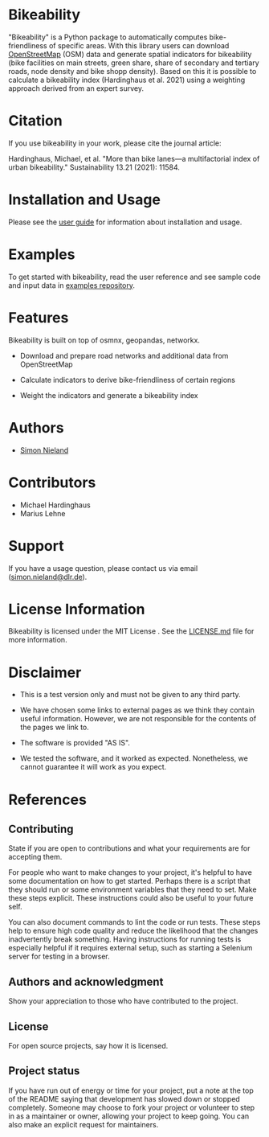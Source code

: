 <!-- PtAC documentation master file, created by
sphinx-quickstart on Fri Jul  9 10:40:37 2021.
You can adapt this file completely to your liking, but it should at least
contain the root `toctree` directive. -->

# Bikeability

"Bikeability" is a Python package to automatically computes bike-friendliness of specific areas.
With this library users can download [OpenStreetMap](https://www.openstreetmap.org) (OSM)
 data and generate spatial indicators for bikeability (bike facilities on main streets, green share, share of secondary 
and tertiary roads, node density and bike shopp density). Based on this it is possible to calculate a bikeability index 
(Hardinghaus et al. 2021) using a weighting approach derived from an expert survey.

# Citation

If you use bikeability in your work, please cite the journal article:

Hardinghaus, Michael, et al. "More than bike lanes—a multifactorial index of urban bikeability." Sustainability 13.21 (2021): 11584.


# Installation and Usage

Please see the [user guide](https://github.com/DLR-VF/bikeability/blob/master/docs/source/index.rst) 
for information about installation and usage.

# Examples

To get started with bikeability, read the user reference and see sample code and input data in
[examples repository](https://github.com/DLR-VF/bikeability-examples).

# Features

Bikeability is built on top of osmnx, geopandas, networkx.


* Download and prepare road networks and additional data from OpenStreetMap 


* Calculate indicators to derive bike-friendliness of certain regions


* Weight the indicators and generate a bikeability index


  
# Authors

* [Simon Nieland](https://github.com/SimonNieland)

# Contributors

* Michael Hardinghaus
* Marius Lehne

# Support

If you have a usage question, please contact us via email ([simon.nieland@dlr.de](mailto:simon.nieland@dlr.de)).

# License Information  

Bikeability is licensed under the MIT License . See the [LICENSE.md](https://github.com/DLR-VF/bikeability/blob/master/LICENSE.md) file for more information.

# Disclaimer

* This is a test version only and must not be given to any third party.

* We have chosen some links to external pages as we think they contain useful information. 
  However, we are not responsible for the contents of the pages we link to.

* The software is provided "AS IS".

* We tested the software, and it worked as expected. Nonetheless, we cannot guarantee it will work as you expect.

# References


## Contributing
State if you are open to contributions and what your requirements are for accepting them.

For people who want to make changes to your project, it's helpful to have some documentation on how to get started. Perhaps there is a script that they should run or some environment variables that they need to set. Make these steps explicit. These instructions could also be useful to your future self.

You can also document commands to lint the code or run tests. These steps help to ensure high code quality and reduce the likelihood that the changes inadvertently break something. Having instructions for running tests is especially helpful if it requires external setup, such as starting a Selenium server for testing in a browser.

## Authors and acknowledgment
Show your appreciation to those who have contributed to the project.

## License
For open source projects, say how it is licensed.

## Project status
If you have run out of energy or time for your project, put a note at the top of the README saying that development has slowed down or stopped completely. Someone may choose to fork your project or volunteer to step in as a maintainer or owner, allowing your project to keep going. You can also make an explicit request for maintainers.
